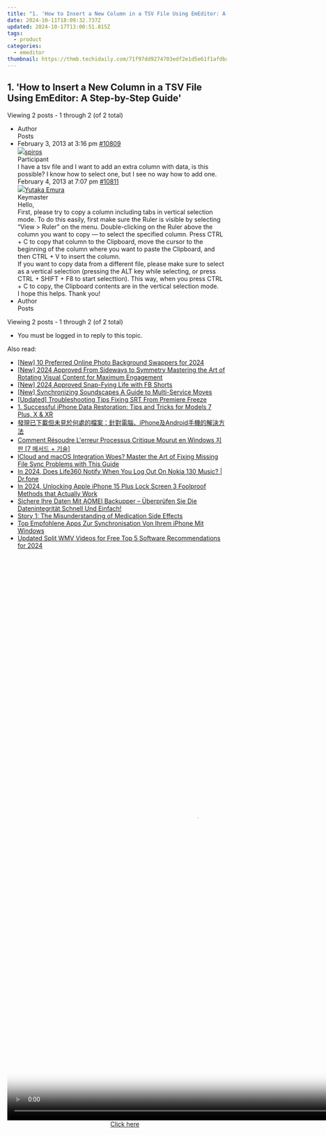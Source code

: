 ```yaml
---
title: "1. 'How to Insert a New Column in a TSV File Using EmEditor: A Step-by-Step Guide'"
date: 2024-10-11T18:09:32.737Z
updated: 2024-10-17T13:00:51.815Z
tags:
  - product
categories:
  - emeditor
thumbnail: https://thmb.techidaily.com/71f97dd9274703edf2e1d5e61f1afdbaca75ab6c6c70ddf26d28f8e813f8a89f.jpg
---
```


## 1. 'How to Insert a New Column in a TSV File Using EmEditor: A Step-by-Step Guide'

Viewing 2 posts - 1 through 2 (of 2 total)

* Author  
Posts
* February 3, 2013 at 3:16 pm [#10809](https://tools.techidaily.com/emeditor/products/)  
[![](https://secure.gravatar.com/avatar/2648c86d6be81acd69aa1b71c32a251d?s=80&d=identicon&r=g)spiros](https://www.emeditor.com/forums/users/spyros/ "View spiros's profile")  
Participant  
I have a tsv file and I want to add an extra column with data, is this possible? I know how to select one, but I see no way how to add one.  
February 4, 2013 at 7:07 pm [#10811](https://tools.techidaily.com/emeditor/products/)  
[![](https://secure.gravatar.com/avatar/a0a6377144ed3636f985d87303f65ed2?s=80&d=identicon&r=g)Yutaka Emura](https://www.emeditor.com/forums/users/yemura/ "View Yutaka Emura's profile")  
Keymaster  
Hello,  
 First, please try to copy a column including tabs in vertical selection mode. To do this easily, first make sure the Ruler is visible by selecting “View > Ruler” on the menu. Double-clicking on the Ruler above the column you want to copy — to select the specified column. Press CTRL + C to copy that column to the Clipboard, move the cursor to the beginning of the column where you want to paste the Clipboard, and then CTRL + V to insert the column.  
 If you want to copy data from a different file, please make sure to select as a vertical selection (pressing the ALT key while selecting, or press CTRL + SHIFT + F8 to start selecttion). This way, when you press CTRL + C to copy, the Clipboard contents are in the vertical selection mode.  
 I hope this helps. Thank you!
* Author  
Posts

Viewing 2 posts - 1 through 2 (of 2 total)

* You must be logged in to reply to this topic.

<ins class="adsbygoogle"
     style="display:block"
     data-ad-format="autorelaxed"
     data-ad-client="ca-pub-7571918770474297"
     data-ad-slot="1223367746"></ins>

<ins class="adsbygoogle"
     style="display:block"
     data-ad-client="ca-pub-7571918770474297"
     data-ad-slot="8358498916"
     data-ad-format="auto"
     data-full-width-responsive="true"></ins>

<span class="atpl-alsoreadstyle">Also read:</span>
<div><ul>
<li><a href="https://article-posts.techidaily.com/new-10-preferred-online-photo-background-swappers-for-2024/"><u>[New] 10 Preferred Online Photo Background Swappers for 2024</u></a></li>
<li><a href="https://instagram-clips.techidaily.com/new-2024-approved-from-sideways-to-symmetry-mastering-the-art-of-rotating-visual-content-for-maximum-engagement/"><u>[New] 2024 Approved From Sideways to Symmetry Mastering the Art of Rotating Visual Content for Maximum Engagement</u></a></li>
<li><a href="https://facebook-video-recording.techidaily.com/new-2024-approved-snap-fying-life-with-fb-shorts/"><u>[New] 2024 Approved Snap-Fying Life with FB Shorts</u></a></li>
<li><a href="https://some-approaches.techidaily.com/new-synchronizing-soundscapes-a-guide-to-multi-service-moves/"><u>[New] Synchronizing Soundscapes A Guide to Multi-Service Moves</u></a></li>
<li><a href="https://some-approaches.techidaily.com/updated-troubleshooting-tips-fixing-srt-from-premiere-freeze/"><u>[Updated] Troubleshooting Tips Fixing SRT From Premiere Freeze</u></a></li>
<li><a href="https://win-news.techidaily.com/1-successful-iphone-data-restoration-tips-and-tricks-for-models-7-plus-x-and-xr/"><u>1. Successful iPhone Data Restoration: Tips and Tricks for Models 7 Plus, X & XR</u></a></li>
<li><a href="https://win-news.techidaily.com/1728495855023-iphoneandroid/"><u>發現已下載但未見於何處的檔案：針對電腦、iPhone及Android手機的解決方法</u></a></li>
<li><a href="https://win-news.techidaily.com/comment-resoudre-lerreur-processus-critique-mourut-en-windows-7-plus/"><u>Comment Résoudre L'erreur Processus Critique Mourut en Windows 지판 [7 메서드 + 기술]</u></a></li>
<li><a href="https://win-news.techidaily.com/icloud-and-macos-integration-woes-master-the-art-of-fixing-missing-file-sync-problems-with-this-guide/"><u>ICloud and macOS Integration Woes? Master the Art of Fixing Missing File Sync Problems with This Guide</u></a></li>
<li><a href="https://review-topics.techidaily.com/in-2024-does-life360-notify-when-you-log-out-on-nokia-130-music-drfone-by-drfone-virtual-android/"><u>In 2024, Does Life360 Notify When You Log Out On Nokia 130 Music? | Dr.fone</u></a></li>
<li><a href="https://ios-unlock.techidaily.com/in-2024-unlocking-apple-iphone-15-plus-lock-screen-3-foolproof-methods-that-actually-work-by-drfone-ios/"><u>In 2024, Unlocking Apple iPhone 15 Plus Lock Screen 3 Foolproof Methods that Actually Work</u></a></li>
<li><a href="https://win-news.techidaily.com/sichere-ihre-daten-mit-aomei-backupper-uberprufen-sie-die-datenintegritat-schnell-und-einfach/"><u>Sichere Ihre Daten Mit AOMEI Backupper – Überprüfen Sie Die Datenintegrität Schnell Und Einfach!</u></a></li>
<li><a href="https://win-news.techidaily.com/story-1-the-misunderstanding-of-medication-side-effects/"><u>Story 1: The Misunderstanding of Medication Side Effects</u></a></li>
<li><a href="https://win-news.techidaily.com/top-empfohlene-apps-zur-synchronisation-von-ihrem-iphone-mit-windows/"><u>Top Empfohlene Apps Zur Synchronisation Von Ihrem iPhone Mit Windows</u></a></li>
<li><a href="https://video-content-creator.techidaily.com/updated-split-wmv-videos-for-free-top-5-software-recommendations-for-2024/"><u>Updated Split WMV Videos for Free Top 5 Software Recommendations for 2024</u></a></li>
</ul></div>

<!-- affiliate ads begin -->
<span id="1793213">
					<video width="864" height="1296" style="cursor:pointer"
           poster="//a.impactradius-go.com/display-clicktoplayimage/1793213.png"
           onclick="if(!this.playClicked){this.play();this.setAttribute('controls',true);this.playClicked=true;}">
	   <source src="//a.impactradius-go.com/display-ad/19135-1793213">
	   <img src="//a.impactradius-go.com/display-clicktoplayimage/1793213.png" style="border: none; height: 100%; width: 100%; object-fit: contain">
	</video>
	<div style="width:540px;text-align:center"><a href="javascript:window.open(decodeURIComponent('https%3A%2F%2Ftinyland.pxf.io%2Fc%2F5597632%2F1793213%2F19135'), '_blank');void(0);">Click here</a></div>
</span>
<img height="0" width="0" src="https://imp.pxf.io/i/5597632/1793213/19135" style="position:absolute;visibility:hidden;" border="0" />
<!-- affiliate ads end -->

